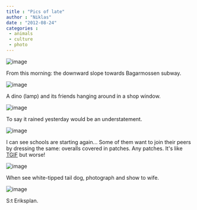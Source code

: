 ```yaml
---
title : "Pics of late"
author : "Niklas"
date : "2012-08-24"
categories : 
 - animals
 - culture
 - photo
---
```


![image](https://niklasblog.com/wp-content/wpid-CameraZOOM-20120824073934112.jpg "CameraZOOM-20120824073934112.jpg")

From this morning: the downward slope towards Bagarmossen subway.

![image](https://niklasblog.com/wp-content/wpid-CameraZOOM-20120823165947071.jpg "CameraZOOM-20120823165947071.jpg")

A dino (lamp) and its friends hanging around in a shop window.

![image](https://niklasblog.com/wp-content/wpid-IMG_20120823_172148.jpg "IMG_20120823_172148.jpg")

To say it rained yesterday would be an understatement.

![image](https://niklasblog.com/wp-content/wpid-CameraZOOM-20120824080354323.jpg "CameraZOOM-20120824080354323.jpg")

I can see schools are starting again... Some of them want to join their peers by dressing the same: overalls covered in patches. Any patches. It's like [TGIF](http://en.wikipedia.org/wiki/T.G.I._Friday%27s) but worse!

![image](https://niklasblog.com/wp-content/wpid-CameraZOOM-20120823170022694.jpg "CameraZOOM-20120823170022694.jpg")

When see white-tipped tail dog, photograph and show to wife.

![image](https://niklasblog.com/wp-content/wpid-CameraZOOM-20120822173623282.jpg "CameraZOOM-20120822173623282.jpg")

S:t Eriksplan.
